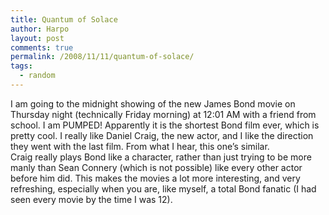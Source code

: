 ```yaml
---
title: Quantum of Solace
author: Harpo
layout: post
comments: true
permalink: /2008/11/11/quantum-of-solace/
tags:
  - random
---
```

I am going to the midnight showing of the new James Bond movie on Thursday night (technically Friday morning) at 12:01 AM with a friend from school. I am PUMPED! Apparently it is the shortest Bond film ever, which is pretty cool. I really like Daniel Craig, the new actor, and I like the direction they went with the last film. From what I hear, this one&#8217;s similar.  
Craig really plays Bond like a character, rather than just trying to be more manly than Sean Connery (which is not possible) like every other actor before him did. This makes the movies a lot more interesting, and very refreshing, especially when you are, like myself, a total Bond fanatic (I had seen every movie by the time I was 12).